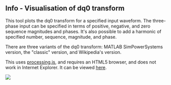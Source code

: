Info - Visualisation of dq0 transform
-------------------------------------

This tool plots the dq0 transform for a specified input waveform. The three-phase input can be specified in terms of positive, negative, and zero sequence magnitudes and phases. It's also possible to add a harmonic of specified number, sequence, magnitude, and phase.

There are three variants of the dq0 transform: MATLAB SimPowerSystems version, the "classic" version, and Wikipedia's version.

This uses [processing.js](http://processingjs.org/), and requires an HTML5 browser, and does not work in Internet Explorer. It can be viewed [here](http://personal.strath.ac.uk/steven.m.blair/dq0).


<img src="https://github.com/stevenblair/dq0/raw/master/dq0-screenshot-small.png" />